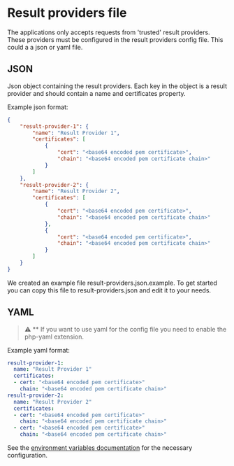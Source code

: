 # Result providers file

The applications only accepts requests from 'trusted' result providers. These providers must be configured in the result providers config file. This could a a json or yaml file.

## JSON

Json object containing the result providers. Each key in the object is a result provider and should contain a name and certificates property.

Example json format:

```json
{
    "result-provider-1": {
        "name": "Result Provider 1",
        "certificates": [
            {
                "cert": "<base64 encoded pem certificate>",
                "chain": "<base64 encoded pem certificate chain>"
            }
        ]
    },
    "result-provider-2": {
        "name": "Result Provider 2",
        "certificates": [
            {
                "cert": "<base64 encoded pem certificate>",
                "chain": "<base64 encoded pem certificate chain>"
            },
            {
                "cert": "<base64 encoded pem certificate>",
                "chain": "<base64 encoded pem certificate chain>"
            }
        ]
    }
}
```

We created an example file result-providers.json.example. To get started you can copy this file to result-providers.json and edit it to your needs.

## YAML
> :warning: **  If you want to use yaml for the config file you need to enable the php-yaml extension.

Example yaml format:

```yaml
result-provider-1:
  name: "Result Provider 1"
  certificates:
  - cert: "<base64 encoded pem certificate>"
    chain: "<base64 encoded pem certificate chain>"
result-provider-2:
  name: "Result Provider 2"
  certificates:
  - cert: "<base64 encoded pem certificate>"
    chain: "<base64 encoded pem certificate chain>"
  - cert: "<base64 encoded pem certificate>"
    chain: "<base64 encoded pem certificate chain>"
```

See the [environment variables documentation](environment-variables.md#result-providers) for the necessary configuration. 
